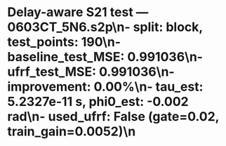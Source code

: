 # Delay-aware S21 test — 0603CT_5N6.s2p\n- split: block, test_points: 190\n- baseline_test_MSE: 0.991036\n- ufrf_test_MSE: 0.991036\n- improvement: 0.00%\n- tau_est: 5.2327e-11 s, phi0_est: -0.002 rad\n- used_ufrf: False (gate=0.02, train_gain=0.0052)\n